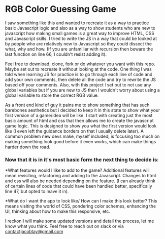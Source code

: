 # RGB Color Guessing Game

I saw something like this and wanted to recreate it as a way to practice basic Javascript logic and also as a way to show students who are new to javascript how making small games is a great way to improve HTML, CSS and Javascript skills. I tried to write the JS in a way that could be looked at by people who are relatively new to Javascript so they could dissect the what, why and how. (If you are unfamiliar with recursion then beware the last function on line 66, I couldn't resist adding it).

Feel free to download, clone, fork or do whatever you want with this repo. Maybe set out to recreate it without looking at the code. One thing I was told when learning JS for practice is to go through each line of code and add your own comments, then delete all the code and try to rewrite the JS based off your comments. Also, with this project I set out to not use any global variables but if you are new to JS then I wouldn't worry about using a global variable to store the correct RGB value.

As a front end kind of guy it pains me to show something that has such barebones aesthetics but i decided to keep it in this state to show what your first version of a game/idea will be like. I start with creating just the most basic amount of html and css that then allows me to create the javascript game logic. This is designed to show you what the first version would look like (I even left the guidance borders on that I usually delete later). A common problem new devs make, myself included, is focusing too much on making something look good before it even works, which can make things harder down the road.

### Now that it is in it's most basic form the next thing to decide is: 

*What features would I like to add to the game? Additional features will mean revisiting, refactoring and adding to the Javascript. Changes to html and css will also be needed depending on the feature.
(I can already think of certain lines of code that could have been handled better, specifically line 47, but opted to leave it in).

*What do I want the app to look like/ How can I make this look better? This means visiting the world of CSS, pondering color schemes, enhancing the UI, thinking about how to make this responsive, etc.

I reckon I will make some updated versions and detail the process, let me know what you think. Feel free to reach out on slack or via contactjacobtay@gmail.com


